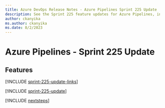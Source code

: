 ```yaml
---
title: Azure DevOps Release Notes - Azure Pipelines Sprint 225 Update
description: See the Sprint 225 feature updates for Azure Pipelines, including next steps.
author: ckanyika
ms.author: ckanyika
ms.date: 8/2/2023
---
```


# Azure Pipelines - Sprint 225 Update

## Features

[!INCLUDE [sprint-225-update-links](../includes/pipelines/sprint-225-update-links.md)]

[!INCLUDE [sprint-225-update](../includes/pipelines/sprint-225-update.md)]

[!INCLUDE [nextsteps](../includes/nextsteps.md)]